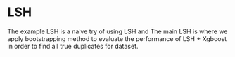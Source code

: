 # LSH
The example LSH is a naive try of using LSH and The main LSH is where we apply bootstrapping method to evaluate the performance of LSH + Xgboost in order to find all true duplicates for dataset.
